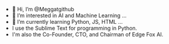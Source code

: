 - 👋 Hi, I’m @Meggatgithub
- 👀 I’m interested in AI and Machine Learning ...
- 🌱 I’m currently learning Python, JS, HTML ...
- I use the Sublime Text for programming in Python.
- I'm also the Co-Founder, CTO, and Chairman of Edge Fox AI.


<!---
Meggatgithub/Meggatgithub is a ✨ special ✨ repository because its `README.md` (this file) appears on your GitHub profile.
You can click the Preview link to take a look at your changes.
--->
